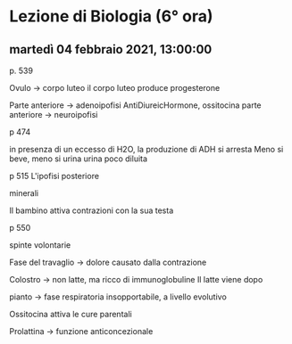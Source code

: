 # Lezione di Biologia (6° ora)

## martedì 04 febbraio 2021, 13:00:00

p. 539

Ovulo -> corpo luteo
il corpo luteo produce progesterone

Parte anteriore -> adenoipofisi
AntiDiureicHormone, ossitocina
parte anteriore -> neuroipofisi

p 474

in presenza di un eccesso di H2O, la produzione di ADH si arresta
Meno si beve, meno si urina
urina poco diluita

p 515 
L'ipofisi posteriore

minerali

Il bambino attiva contrazioni con la sua testa

p 550

spinte volontarie

Fase del travaglio -> dolore
causato dalla contrazione

Colostro -> non latte, ma ricco di immunoglobuline
Il latte viene dopo

pianto -> fase respiratoria
insopportabile, a livello evolutivo

Ossitocina attiva le cure parentali

Prolattina -> funzione anticoncezionale
<!--stackedit_data:
eyJoaXN0b3J5IjpbOTE5MTk5NTM5LDQ4ODkyMjU3OSwtMTQ5Nj
g0ODU1NywtNTc5MjQ5NTg3LC0xNjIwMjExNzEsMjA2NTY0MjMy
MF19
-->